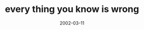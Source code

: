 ---
layout: base.njk
title : 'every thing you know is wrong' 
view_title : 'every thing you know is wrong' 
year : '2002' 
date : '2002-03-11' 
img_file : '/drawing/everythingyouknow.png' 
html_file : 'everythingyouknow' 
next_html : 'wefoughtforourc.html' 
year_order : '41' 
permalink : "title/{{html_file}}.html"
---